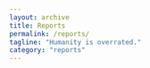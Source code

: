 ```yaml
---
layout: archive
title: Reports
permalink: /reports/
tagline: "Humanity is overrated."
category: "reports"
---
```

